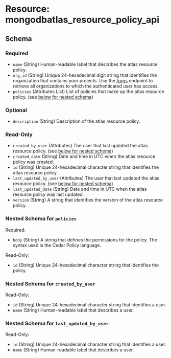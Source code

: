 # Resource: mongodbatlas_resource_policy_api

<!-- schema generated by tfplugindocs -->
## Schema

### Required

- `name` (String) Human-readable label that describes the atlas resource policy.
- `org_id` (String) Unique 24-hexadecimal digit string that identifies the organization that contains your projects. Use the [/orgs](#tag/Organizations/operation/listOrganizations) endpoint to retrieve all organizations to which the authenticated user has access.
- `policies` (Attributes List) List of policies that make up the atlas resource policy. (see [below for nested schema](#nestedatt--policies))

### Optional

- `description` (String) Description of the atlas resource policy.

### Read-Only

- `created_by_user` (Attributes) The user that last updated the atlas resource policy. (see [below for nested schema](#nestedatt--created_by_user))
- `created_date` (String) Date and time in UTC when the atlas resource policy was created.
- `id` (String) Unique 24-hexadecimal character string that identifies the atlas resource policy.
- `last_updated_by_user` (Attributes) The user that last updated the atlas resource policy. (see [below for nested schema](#nestedatt--last_updated_by_user))
- `last_updated_date` (String) Date and time in UTC when the atlas resource policy was last updated.
- `version` (String) A string that identifies the version of the atlas resource policy.

<a id="nestedatt--policies"></a>
### Nested Schema for `policies`

Required:

- `body` (String) A string that defines the permissions for the policy. The syntax used is the Cedar Policy language.

Read-Only:

- `id` (String) Unique 24-hexadecimal character string that identifies the policy.


<a id="nestedatt--created_by_user"></a>
### Nested Schema for `created_by_user`

Read-Only:

- `id` (String) Unique 24-hexadecimal character string that identifies a user.
- `name` (String) Human-readable label that describes a user.


<a id="nestedatt--last_updated_by_user"></a>
### Nested Schema for `last_updated_by_user`

Read-Only:

- `id` (String) Unique 24-hexadecimal character string that identifies a user.
- `name` (String) Human-readable label that describes a user.
